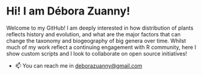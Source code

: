# Hi! I am Débora Zuanny!

Welcome to my GitHub! I am deeply interested in how distribution of plants reflects history and evolution, and what are the major factors that can change the taxonomy and biogeography of big genera over time. Whilst much of my work reflect a continuing engagement with R community, here I show custom scripts and I look to collaborate on open source initiatives!

- 📫 You can reach me in deborazuanny@gmail.com

<!---
deborazuanny/deborazuanny is a ✨ special ✨ repository because its `README.md` (this file) appears on your GitHub profile.
You can click the Preview link to take a look at your changes.
--->
